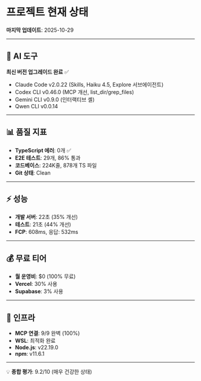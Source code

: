 # 프로젝트 현재 상태

**마지막 업데이트**: 2025-10-29

---

## 🤖 AI 도구

**최신 버전 업그레이드 완료** ✅

- Claude Code v2.0.22 (Skills, Haiku 4.5, Explore 서브에이전트)
- Codex CLI v0.46.0 (MCP 개선, list_dir/grep_files)
- Gemini CLI v0.9.0 (인터랙티브 셸)
- Qwen CLI v0.0.14

---

## 📊 품질 지표

- **TypeScript 에러**: 0개 ✅
- **E2E 테스트**: 29개, 86% 통과
- **코드베이스**: 224K줄, 878개 TS 파일
- **Git 상태**: Clean

---

## ⚡ 성능

- **개발 서버**: 22초 (35% 개선)
- **테스트**: 21초 (44% 개선)
- **FCP**: 608ms, 응답: 532ms

---

## 💰 무료 티어

- **월 운영비**: $0 (100% 무료)
- **Vercel**: 30% 사용
- **Supabase**: 3% 사용

---

## 🔌 인프라

- **MCP 연결**: 9/9 완벽 (100%)
- **WSL**: 최적화 완료
- **Node.js**: v22.19.0
- **npm**: v11.6.1

---

💡 **종합 평가**: 9.2/10 (매우 건강한 상태)
